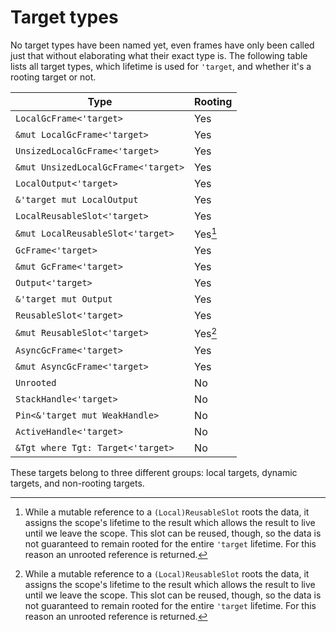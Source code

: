 # Target types

No target types have been named yet, even frames have only been called just that without elaborating what their exact type is. The following table lists all target types, which lifetime is used for `'target`, and whether it's a rooting target or not.

| Type                                | Rooting |
| ----------------------------------- | ------- |
| `LocalGcFrame<'target>`             | Yes     |
| `&mut LocalGcFrame<'target>`        | Yes     |
| `UnsizedLocalGcFrame<'target>`      | Yes     |
| `&mut UnsizedLocalGcFrame<'target>` | Yes     |
| `LocalOutput<'target>`              | Yes     |
| `&'target mut LocalOutput`          | Yes     |
| `LocalReusableSlot<'target>`        | Yes     |
| `&mut LocalReusableSlot<'target>`   | Yes[^1] |
| `GcFrame<'target>`                  | Yes     |
| `&mut GcFrame<'target>`             | Yes     |
| `Output<'target>`                   | Yes     |
| `&'target mut Output`               | Yes     |
| `ReusableSlot<'target>`             | Yes     |
| `&mut ReusableSlot<'target>`        | Yes[^1] |
| `AsyncGcFrame<'target>`             | Yes     |
| `&mut AsyncGcFrame<'target>`        | Yes     |
| `Unrooted`                          | No      |
| `StackHandle<'target>`              | No      |
| `Pin<&'target mut WeakHandle>`      | No      |
| `ActiveHandle<'target>`             | No      |
| `&Tgt where Tgt: Target<'target>`   | No      |

These targets belong to three different groups: local targets, dynamic targets, and non-rooting targets.

[^1]: While a mutable reference to a `(Local)ReusableSlot` roots the data, it assigns the scope's lifetime to the result which allows the result to live until we leave the scope. This slot can be reused, though, so the data is not guaranteed to remain rooted for the entire `'target` lifetime. For this reason an unrooted reference is returned.
